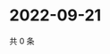 # 2022-09-21

共 0 条

<!-- BEGIN WEIBO -->
<!-- 最后更新时间 Wed Sep 21 2022 06:23:04 GMT+0800 (China Standard Time) -->

<!-- END WEIBO -->
